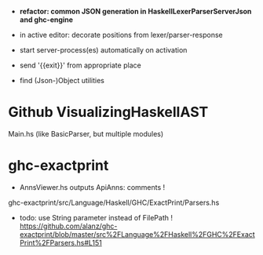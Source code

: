 - **refactor: common JSON generation in HaskellLexerParserServerJson and ghc-engine**

- in active editor: decorate positions from lexer/parser-response
- start server-process(es) automatically on activation
- send '{{exit}}' from appropriate place

- find (Json-)Object utilities


Github VisualizingHaskellAST
============================
Main.hs (like BasicParser, but multiple modules)


ghc-exactprint
==============
* AnnsViewer.hs
outputs ApiAnns: comments !

ghc-exactprint/src/Language/Haskell/GHC/ExactPrint/Parsers.hs

* todo: use String parameter instead of FilePath !
https://github.com/alanz/ghc-exactprint/blob/master/src%2FLanguage%2FHaskell%2FGHC%2FExactPrint%2FParsers.hs#L151

